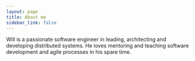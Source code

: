 ```yaml
---
layout: page
title: About me
sidebar_link: false
---
```


Will is a passionate software engineer in leading, architecting and developing distributed systems. He loves mentoring and teaching software development and agile processes in his spare time.
